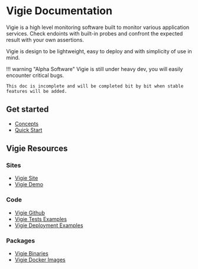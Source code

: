 # Vigie Documentation

Vigie is a high level monitoring software built to monitor various application services. Check endoints with built-in probes and confront the expected result with your own assertions.

Vigie is design to be lightweight, easy to deploy and with simplicity of use in mind.

!!! warning "Alpha Software"
    Vigie is still under heavy dev, you will easily encounter critical bugs.

    This doc is incomplete and will be completed bit by bit when stable features will be added.

## Get started

* [Concepts](./get_started/concepts.md)
* [Quick Start](./get_started/quick_start.md)

## Vigie Resources

### Sites
* [Vigie Site](https://vigie.dev)
* [Vigie Demo](https;//vigie.dev/demo)

### Code
* [Vigie Github](https://github.com/Vincoll/vigie)
* [Vigie Tests Examples](https://github.com/Vincoll/vigie-demo-test)
* [Vigie Deployment Examples](https://github.com/Vincoll/vigie-deploy)

### Packages
* [Vigie Binaries](https://github.com/Vincoll/vigie/releases)
* [Vigie Docker Images](https://hub.docker.com/r/vincoll/vigie)